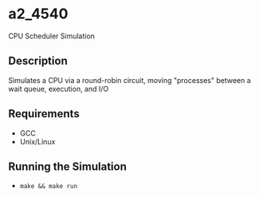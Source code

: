 # a2_4540
CPU Scheduler Simulation

## Description
Simulates a CPU via a round-robin circuit, moving "processes" between a wait queue, execution, and I/O

## Requirements
* GCC
* Unix/Linux

## Running the Simulation
* `make && make run`
